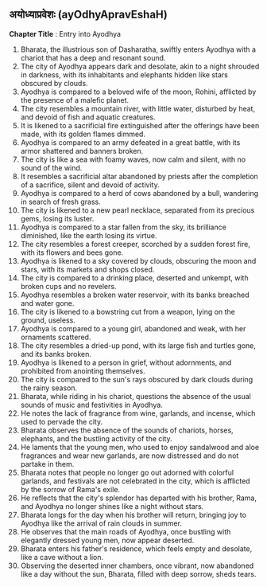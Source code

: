 ## अयोध्याप्रवेशः (ayOdhyApravEshaH)

**Chapter Title** : Entry into Ayodhya

1. Bharata, the illustrious son of Dasharatha, swiftly enters Ayodhya with a chariot that has a deep and resonant sound.
2. The city of Ayodhya appears dark and desolate, akin to a night shrouded in darkness, with its inhabitants and elephants hidden like stars obscured by clouds.
3. Ayodhya is compared to a beloved wife of the moon, Rohini, afflicted by the presence of a malefic planet.
4. The city resembles a mountain river, with little water, disturbed by heat, and devoid of fish and aquatic creatures.
5. It is likened to a sacrificial fire extinguished after the offerings have been made, with its golden flames dimmed.
6. Ayodhya is compared to an army defeated in a great battle, with its armor shattered and banners broken.
7. The city is like a sea with foamy waves, now calm and silent, with no sound of the wind.
8. It resembles a sacrificial altar abandoned by priests after the completion of a sacrifice, silent and devoid of activity.
9. Ayodhya is compared to a herd of cows abandoned by a bull, wandering in search of fresh grass.
10. The city is likened to a new pearl necklace, separated from its precious gems, losing its luster.
11. Ayodhya is compared to a star fallen from the sky, its brilliance diminished, like the earth losing its virtue.
12. The city resembles a forest creeper, scorched by a sudden forest fire, with its flowers and bees gone.
13. Ayodhya is likened to a sky covered by clouds, obscuring the moon and stars, with its markets and shops closed.
14. The city is compared to a drinking place, deserted and unkempt, with broken cups and no revelers.
15. Ayodhya resembles a broken water reservoir, with its banks breached and water gone.
16. The city is likened to a bowstring cut from a weapon, lying on the ground, useless.
17. Ayodhya is compared to a young girl, abandoned and weak, with her ornaments scattered.
18. The city resembles a dried-up pond, with its large fish and turtles gone, and its banks broken.
19. Ayodhya is likened to a person in grief, without adornments, and prohibited from anointing themselves.
20. The city is compared to the sun's rays obscured by dark clouds during the rainy season.
21. Bharata, while riding in his chariot, questions the absence of the usual sounds of music and festivities in Ayodhya.
22. He notes the lack of fragrance from wine, garlands, and incense, which used to pervade the city.
23. Bharata observes the absence of the sounds of chariots, horses, elephants, and the bustling activity of the city.
24. He laments that the young men, who used to enjoy sandalwood and aloe fragrances and wear new garlands, are now distressed and do not partake in them.
25. Bharata notes that people no longer go out adorned with colorful garlands, and festivals are not celebrated in the city, which is afflicted by the sorrow of Rama's exile.
26. He reflects that the city's splendor has departed with his brother, Rama, and Ayodhya no longer shines like a night without stars.
27. Bharata longs for the day when his brother will return, bringing joy to Ayodhya like the arrival of rain clouds in summer.
28. He observes that the main roads of Ayodhya, once bustling with elegantly dressed young men, now appear deserted.
29. Bharata enters his father's residence, which feels empty and desolate, like a cave without a lion.
30. Observing the deserted inner chambers, once vibrant, now abandoned like a day without the sun, Bharata, filled with deep sorrow, sheds tears.
